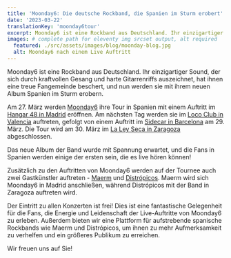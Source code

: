```yaml
---
title: 'Moonday6: Die deutsche Rockband, die Spanien im Sturm erobert'
date: '2023-03-22'
translationKey: 'moonday6tour'
excerpt: Moonday6 ist eine Rockband aus Deutschland. Ihr einzigartiger Sound, der sich durch kraftvollen Gesang und harte Gitarrenriffs auszeichnet, hat ihnen eine treue Fangemeinde beschert, und nun werden sie mit ihrem neuen Album Spanien im Sturm erobern.
images: # complete path for eleventy img srcset output, alt required
  featured: ./src/assets/images/blog/moonday-blog.jpg
  alt: Moonday6 nach einem Live Auftritt
---
```


Moonday6 ist eine Rockband aus Deutschland. Ihr einzigartiger Sound, der sich durch kraftvollen Gesang und harte Gitarrenriffs auszeichnet, hat ihnen eine treue Fangemeinde beschert, und nun werden sie mit ihrem neuen Album Spanien im Sturm erobern.

Am 27. März werden [Moonday6](/de/kuenstler/moonday6/) ihre Tour in Spanien mit einem Auftritt im [Hangar 48 in Madrid](/de/events/konzert-moonday-madrid-hangar48/) eröffnen. Am nächsten Tag werden sie im [Loco Club in Valencia](/de/events/konzert-moonday-valencia/) auftreten, gefolgt von einem Auftritt im [Sidecar in Barcelona](/de/events/konzert-moonday-barcelona-sidecar/) am 29. März. Die Tour wird am 30. März im [La Ley Seca in Zaragoza](/de/events/konzert-moonday-zaragoza/) abgeschlossen.

Das neue Album der Band wurde mit Spannung erwartet, und die Fans in Spanien werden einige der ersten sein, die es live hören können!

Zusätzlich zu den Auftritten von Moonday6 werden auf der Tournee auch zwei Gastkünstler auftreten - [Maerm](/de/kuenstler/maerm/) und [Distrópicos](/de/kuenstler/distropicos/). Maerm wird sich Moonday6 in Madrid anschließen, während Distrópicos mit der Band in Zaragoza auftreten wird.

Der Eintritt zu allen Konzerten ist frei! Dies ist eine fantastische Gelegenheit für die Fans, die Energie und Leidenschaft der Live-Auftritte von Moonday6 zu erleben. Außerdem bieten wir eine Plattform für aufstrebende spanische Rockbands wie Maerm und Distrópicos, um ihnen zu mehr Aufmerksamkeit zu verhelfen und ein größeres Publikum zu erreichen.

Wir freuen uns auf Sie!
